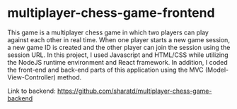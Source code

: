 # multiplayer-chess-game-frontend

This game is a multiplayer chess game in which two players can play against each other in real time. When one player starts a new game session, a new game ID is created and the other player can join the session using the session URL. In this project, I used Javascript and HTML/CSS while utilizing the NodeJS runtime environment and React framework. In addition, I coded the front-end and back-end parts of this application using the MVC (Model-View-Controller) method.


Link to backend: https://github.com/sharatd/multiplayer-chess-game-backend

